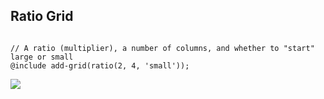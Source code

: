 ## Ratio Grid

<pre><code class="language-scss">
// A ratio (multiplier), a number of columns, and whether to "start" large or small
@include add-grid(ratio(2, 4, 'small'));
</code></pre>

<img src="img/ratio.png">
